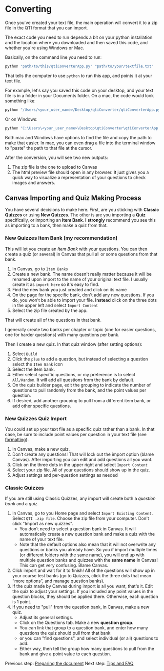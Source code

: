 # Converting

Once you've created your text file, the main operation will convert it to a zip file in the QTI format that you can import.

The exact code you need to run depends a bit on your python installation and the location where you downloaded and then saved this code, and whether you're using Windows or Mac.

Basically, on the command line you need to run:

```bash
python "path/to/this/qtiConverterApp.py" "path/to/your/textfile.txt"
```

That tells the computer to use `python` to run this app, and points it at your text file. 

For example, let's say you saved this code on your desktop, and your text file is in a folder in your Documents folder. On a mac, the code would look something like:

```bash
python "/Users/<your_user_name>/Desktop/qtiConverter/qtiConverterApp.py" "/Users/<your_user_name>/Documents/Courses/My Course/Exams/exam1.txt"
```

Or on Windows:

```bash
python "C:\Users\<your_user_name>\Desktop\qtiConverter\qtiConverterApp.py" "C:\Users\<your_user_name>\Documents\Courses\My Course\Exams\exam1.txt"
```

Both mac and Windows have options to find the file and copy the path to make that easier. In mac, you can even drag a file into the terminal window to "paste" the path to that file at the cursor.

After the conversion, you will see two new outputs:

1. The zip file is the one to upload to Canvas
2. The html preview file should open in any browser. It just gives you a quick way to visualize a representation of your questions to check images and answers. 

## Canvas Importing and Quiz Making Process

You have several decisions to make here. First, are you sticking with **Classic Quizzes** or using **New Quizzes**. The other is are you importing a **Quiz** specifically, or importing an **Item Bank**. I **strongly** recommend you see this as importing to a bank, then make a quiz from that. 

### New Quizzes Item Bank (my recommendation)

This will let you create an *Item Bank* with your questions. You can then create a quiz (or several) in Canvas that pull all or some questions from that bank.

1. In Canvas, go to `Item Banks`
2. Create a new bank. The name doesn't really matter because it will be renamed upon import to the name of your original text file. I usually create it as `import here` so it's easy to find.
3. Find the new bank you just created and click on its name
4. On the page for the specific bank, don't add any new questions. If you do, you won't be able to import your file. **Instead** click on the three dots in the upper left and select `Import Content`
5. Select the zip file created by the app. 

That will create all of the questions in that bank. 

I generally create two banks per chapter or topic (one for easier questions, one for harder questions) with many questions per bank. 

Then I create a new quiz. In that quiz window (after setting options):

1. Select `Build`
2. Click the `plus` to add a question, but instead of selecting a question select the `Item Bank` icon
3. Select the item bank.
4. Either select specific questions, or my preference is to select `All/Random`. It will add all questions from the bank by default.
5. On the quiz builder page, edit the grouping to indicate the number of questions to pull randomly from the bank, and the point values per question.
6. If desired, add another grouping to pull from a different item bank, or add other specific questions.

### New Quizzes Quiz Import
You could set up your text file as a specific quiz rather than a bank. In that case, be sure to include point values per question in your text file (see [formatting](./formatting.md)).

1. In Canvas, make a new quiz.
2. Don't create any questions! That will lock out the import option (blame Canvas). After importing you can edit and add questions all you want.
3. Click on the three dots in the upper right and select `Import Content`
4. Select your zip file. All of your questions should show up in the quiz. 
5. Adjust settings and per-question settings as needed


### Classic Quizzes

If you are still using Classic Quizzes, any import will create both a *question bank* and a *quiz*. 

1. In Canvas, go to you Home page and select `Import Existing Content`. Select `QTI .zip file`. Choose the zip file from your computer. Don't click "Import as new quizzes".
    + You don’t need to select a question bank in Canvas. It will automatically create a new question bank and make a quiz with the name of your text file.
    + Note that the default options also mean that it will not overwrite any questions or banks you already have. So you if import multiple times (or different folders with the same name), you will end up with multiple question banks and quizzes with the **same name** in Canvas! This can get very confusing. Blame Canvas.
2. Click import and wait for it to finish!  All of the questions will show up in your course test banks (go to Quizzes, click the three dots that mean “more options”, and manage question banks).
3. If the quiz made by Canvas during import is all you want, that's it. Edit the quiz to adjust your settings. If you included any point values in the question blocks, they should be applied there. Otherwise, each question is 1 point.
4. If you need to "pull" from the question bank, in Canvas, make a new quiz.          
    + Adjust its general settings. 
    + Click on the Questions tab. Make a new **question group**. 
    + You can link that group to a question bank, and enter how many questions the quiz should pull from that bank
    + or you can "find questions", and select individual (or all) questions to add.
    + Either way, then tell the group how many questions to pull from the bank and give a point value to each question.

Previous step: [Preparing the document](formatting.md)
Next step: [Tips and FAQ](FAQ.md)